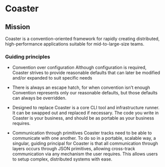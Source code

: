 # Coaster

## Mission

Coaster is a convention-oriented framework for rapidly creating distributed, high-performance applications suitable for mid-to-large-size teams.

### Guiding principles

- Convention over configuration
  Although configuration is required, Coaster strives to provide reasonable defaults that can later be modified and/or expanded to suit specific needs

- There is always an escape hatch, for when convention isn't enough
  Convention represents only our reasonable defaults, but those defaults can always be overridden.

- Designed to replace
  Coaster is a core CLI tool and infrastructure runner. It can be swapped out and replaced if necessary. The code you write in Coaster is your business, and should be as portable as your business requires.

- Communication through primitives
  Coaster tracks need to be able to communicate with one another. To do so in a portable, scalable way, a singular, guiding principal for Coaster is that all communication through layers occurs through JSON primitives, allowing cross-track communication via any mechanism the user requires. This allows users to setup complex, distributed systems with ease.
